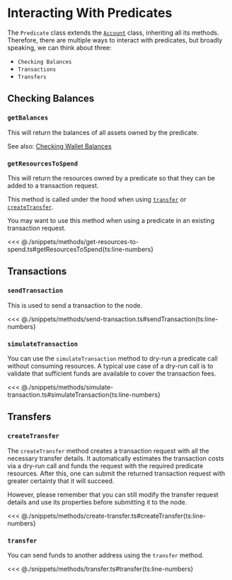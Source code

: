 # Interacting With Predicates

The `Predicate` class extends the [`Account`](https://docs.fuel.network/docs/fuels-ts/account/) class, inheriting all its methods. Therefore, there are multiple ways to interact with predicates, but broadly speaking, we can think about three:

- `Checking Balances`
- `Transactions`
- `Transfers`

## Checking Balances

### `getBalances`

This will return the balances of all assets owned by the predicate.

See also: [Checking Wallet Balances](https://docs.fuel.network/docs/fuels-ts/wallets/checking-balances/#getting-a-wallets-balance)

### `getResourcesToSpend`

This will return the resources owned by a predicate so that they can be added to a transaction request.

This method is called under the hood when using [`transfer`](./methods.md#transfer) or [`createTransfer`](./methods.md#createtransfer).

You may want to use this method when using a predicate in an existing transaction request.

<<< @./snippets/methods/get-resources-to-spend.ts#getResourcesToSpend{ts:line-numbers}

## Transactions

### `sendTransaction`

This is used to send a transaction to the node.

<<< @./snippets/methods/send-transaction.ts#sendTransaction{ts:line-numbers}

### `simulateTransaction`

You can use the `simulateTransaction` method to dry-run a predicate call without consuming resources. A typical use case of a dry-run call is to validate that sufficient funds are available to cover the transaction fees.

<<< @./snippets/methods/simulate-transaction.ts#simulateTransaction{ts:line-numbers}

## Transfers

### `createTransfer`

The `createTransfer` method creates a transaction request with all the necessary transfer details. It automatically estimates the transaction costs via a dry-run call and funds the request with the required predicate resources. After this, one can submit the returned transaction request with greater certainty that it will succeed.

However, please remember that you can still modify the transfer request details and use its properties before submitting it to the node.

<<< @./snippets/methods/create-transfer.ts#createTransfer{ts:line-numbers}

### `transfer`

You can send funds to another address using the `transfer` method.

<<< @./snippets/methods/transfer.ts#transfer{ts:line-numbers}
